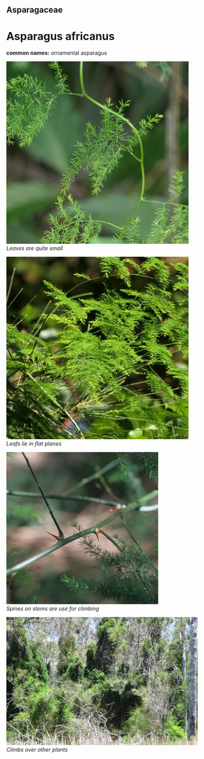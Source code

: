 ## Asparagaceae
# Asparagus africanus
**common names:** ornamental asparagus




![Leaves are quite small](90472_P1200816.jpg)  
 *Leaves are quite small* 

![Leafs lie in flat planes](90961_P1199835.jpg)  
 *Leafs lie in flat planes* 

![Spines on stems are use for climbing](119172_P1252702.jpg)  
 *Spines on stems are use for climbing* 

![Climbs over other plants](5966_IMG_0687.jpg)  
 *Climbs over other plants* 

